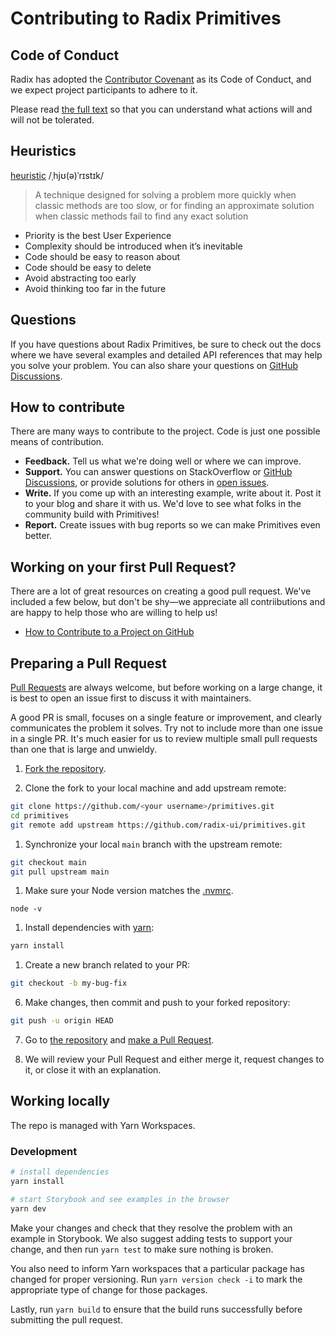 # Contributing to Radix Primitives

## Code of Conduct

Radix has adopted the [Contributor Covenant](https://www.contributor-covenant.org/) as its Code of Conduct, and we expect project participants to adhere to it.

Please read [the full text](/CODE_OF_CONDUCT.md) so that you can understand what actions will and will not be tolerated.

## Heuristics

[heuristic](<https://en.wikipedia.org/wiki/Heuristic_(computer_science)>)
/ˌhjʊ(ə)ˈrɪstɪk/

> A technique designed for solving a problem more quickly when classic methods are too slow, or for finding an approximate solution when classic methods fail to find any exact solution

- Priority is the best User Experience
- Complexity should be introduced when it’s inevitable
- Code should be easy to reason about
- Code should be easy to delete
- Avoid abstracting too early
- Avoid thinking too far in the future

## Questions

If you have questions about Radix Primitives, be sure to check out the docs where we have several examples and detailed API references that may help you solve your problem. You can also share your questions on [GitHub Discussions](https://github.com/radix-ui/primitives/discussions).

## How to contribute

There are many ways to contribute to the project. Code is just one possible means of contribution.

- **Feedback.** Tell us what we're doing well or where we can improve.
- **Support.** You can answer questions on StackOverflow or [GitHub Discussions](https://github.com/radix-ui/primitives/discussions), or provide solutions for others in [open issues](https://github.com/radix-ui/primitives/issues).
- **Write.** If you come up with an interesting example, write about it. Post it to your blog and share it with us. We'd love to see what folks in the community build with Primitives!
- **Report.** Create issues with bug reports so we can make Primitives even better.

## Working on your first Pull Request?

There are a lot of great resources on creating a good pull request. We've included a few below, but don't be shy—we appreciate all contriibutions and are happy to help those who are willing to help us!

- [How to Contribute to a Project on GitHub](https://egghead.io/courses/how-to-contribute-to-an-open-source-project-on-github)

## Preparing a Pull Request

[Pull Requests](https://docs.github.com/en/free-pro-team@latest/github/collaborating-with-issues-and-pull-requests/creating-a-pull-request) are always welcome, but before working on a large change, it is best to open an issue first to discuss it with maintainers.

A good PR is small, focuses on a single feature or improvement, and clearly communicates the problem it solves. Try not to include more than one issue in a single PR. It's much easier for us to review multiple small pull requests than one that is large and unwieldy.

1. [Fork the repository](https://docs.github.com/en/free-pro-team@latest/github/getting-started-with-github/fork-a-repo).

2. Clone the fork to your local machine and add upstream remote:

```sh
git clone https://github.com/<your username>/primitives.git
cd primitives
git remote add upstream https://github.com/radix-ui/primitives.git
```

1. Synchronize your local `main` branch with the upstream remote:

```sh
git checkout main
git pull upstream main
```

1. Make sure your Node version matches the [.nvmrc](../.nvmrc).

```
node -v
```

1. Install dependencies with [yarn](https://yarnpkg.com):

```sh
yarn install
```

1. Create a new branch related to your PR:

```sh
git checkout -b my-bug-fix
```

6. Make changes, then commit and push to your forked repository:

```sh
git push -u origin HEAD
```

7. Go to [the repository](https://github.com/radix-ui/primitives) and [make a Pull Request](https://docs.github.com/en/free-pro-team@latest/github/collaborating-with-issues-and-pull-requests/creating-a-pull-request).

8. We will review your Pull Request and either merge it, request changes to it, or close it with an explanation.

## Working locally

The repo is managed with Yarn Workspaces.

### Development

```bash
# install dependencies
yarn install

# start Storybook and see examples in the browser
yarn dev
```

Make your changes and check that they resolve the problem with an example in Storybook. We also suggest adding tests to support your change, and then run `yarn test` to make sure nothing is broken.

You also need to inform Yarn workspaces that a particular package has changed for proper versioning. Run `yarn version check -i` to mark the appropriate type of change for those packages.

Lastly, run `yarn build` to ensure that the build runs successfully before submitting the pull request.
